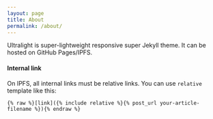```yaml
---
layout: page
title: About
permalink: /about/
---
```


Ultralight is super-lightweight responsive super Jekyll theme.
It can be hosted on GitHub Pages/IPFS.

#### Internal link

On IPFS, all internal links must be relative links.
You can use `relative` template like this:

```
{% raw %}[link]({% include relative %}{% post_url your-article-filename %}){% endraw %}
```

